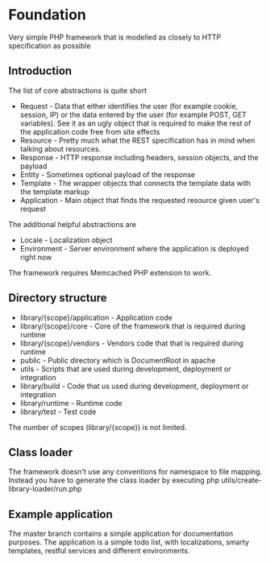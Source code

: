 Foundation
====================

Very simple PHP framework that is modelled as closely to HTTP specification as possible

Introduction
--------------------
The list of core abstractions is quite short
* Request - Data that either identifies the user (for example cookie, session, IP) or the data entered by the user (for example POST, GET variables).
See it as an ugly object that is required to make the rest of the application code free from site effects
* Resource - Pretty much what the REST specification has in mind when talking about resources.
* Response - HTTP response including headers, session objects, and the payload
* Entity - Sometimes optional payload of the response
* Template - The wrapper objects that connects the template data with the template markup
* Application - Main object that finds the requested resource given user's request

The additional helpful abstractions are
* Locale - Localization object
* Environment - Server environment where the application is deployed right now

The framework requires Memcached PHP extension to work.

Directory structure
--------------------
* library/{scope}/application - Application code
* library/{scope}/core - Core of the framework that is required during runtime
* library/{scope}/vendors - Vendors code that that is required during runtime
* public - Public directory which is DocumentRoot in apache
* utils - Scripts that are used during development, deployment or integration
* library/build - Code that us used during development, deployment or integration
* library/runtime - Runtime code
* library/test - Test code

The number of scopes (library/{scope}) is not limited.

Class loader
--------------------
The framework doesn't use any conventions for namespace to file mapping. Instead you have to generate the class loader
by executing php utils/create-library-loader/run.php

Example application
--------------------
The master branch contains a simple application for documentation purposes. The application is a simple todo list, with
localizations, smarty templates, restful services and different environments.